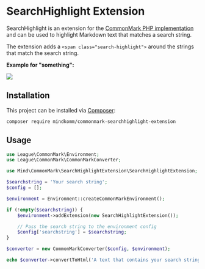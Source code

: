 # SearchHighlight Extension

SearchHighlight is an extension for the [CommonMark PHP implementation](https://github.com/thephpleague/commonmark) and can be used to highlight Markdown text that matches a search string.

The extension adds a `<span class="search-highlight">` around the strings that match the search string.

**Example for "something":**

![](https://cloud.githubusercontent.com/assets/2084481/23606637/e96e6b68-0261-11e7-9249-65a79a544ed7.png)

## Installation

This project can be installed via [Composer](https://getcomposer.org/):

```
composer require mindkomm/commonmark-searchhighlight-extension
```

## Usage

```php
use League\CommonMark\Environment;
use League\CommonMark\CommonMarkConverter;

use Mind\CommonMark\SearchHighlightExtension\SearchHighlightExtension;

$searchstring = 'Your search string';
$config = [];

$environment = Environment::createCommonMarkEnvironment();

if (!empty($searchstring)) {
    $environment->addExtension(new SearchHighlightExtension());

    // Pass the search string to the environment config
    $config['searchstring'] = $searchstring;
}

$converter = new CommonMarkConverter($config, $environment);

echo $converter->convertToHtml('A text that contains your search string.');
```


